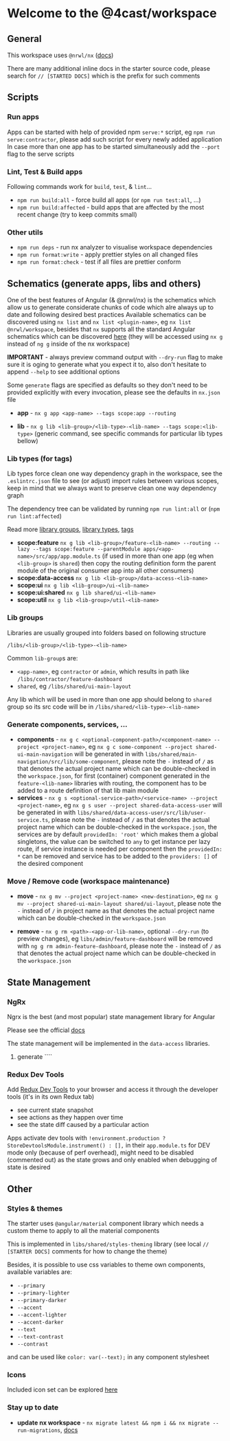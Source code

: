 # Welcome to the @4cast/workspace

## General

This workspace uses `@nrwl/nx` ([docs](https://nx.dev/l/a/getting-started/intro))

There are many additional inline docs in the starter source code, please search for `// [STARTED DOCS]` which is the prefix for such comments

## Scripts

### Run apps

Apps can be started with help of provided npm `serve:*` script, eg `npm run serve:contractor`, please add such script for every newly added application
In case more than one app has to be started simultaneously add the `--port` flag to the serve scripts

### Lint, Test & Build apps

Following commands work for `build`, `test`, & `lint`...

- `npm run build:all` - force build all apps (or `npm run test:all`, ...)
- `npm run build:affected` - build apps that are affected by the most recent change (try to keep commits small)

### Other utils

- `npm run deps` - run nx analyzer to visualise workspace dependencies
- `npm run format:write` - apply prettier styles on all changed files
- `npm run format:check` - test if all files are prettier conform



## Schematics (generate apps, libs and others)

One of the best features of Angular (& @nrwl/nx) is the schematics which allow us to generate considerate chunks of code which alre always up to date and following desired best practices
Available schematics can be discovered using `nx list` and `nx list <plugin-name>`, eg `nx list @nrwl/workspace`, besides that `nx` supports all the standard Angular schematics which can be discovered [here](https://angular.io/cli/generate) (they will be accessed using `nx g` instead of `ng g` inside of the nx workspace)

**IMPORTANT** - always preview command output with `--dry-run` flag to make sure it is oging to generate what you expect it to, also don't hesitate to append `--help` to see additional options

Some `generate` flags are specified as defaults so they don't need to be provided explicitly with every invocation, please see the defaults in `nx.json` file

- **app** - `nx g app <app-name> --tags scope:app --routing`

- **lib** - `nx g lib <lib-group>/<lib-type>-<lib-name> --tags scope:<lib-type>` (generic command, see specific commands for particular lib types bellow)

### Lib types (for tags)

Lib types force clean one way dependency graph in the workspace, see the `.eslintrc.json` file to see (or adjust) import rules between various scopes, keep in mind that we always want to preserve clean one way dependency graph

The dependency tree can be validated by running `npm run lint:all` or (`npm run lint:affected`)

Read more [library groups](https://nx.dev/l/a/structure/grouping-libraries), [library types](https://nx.dev/l/a/structure/library-types), [tags](https://nx.dev/l/a/structure/monorepo-tags)

- **scope:feature** `nx g lib <lib-group>/feature-<lib-name> --routing --lazy --tags scope:feature --parentModule apps/<app-name>/src/app/app.module.ts` (if used in more than one app (eg when `<lib-group>` is `shared`) then copy the routing definition form the parent module of the original consumer app into all other consumers)
- **scope:data-access** `nx g lib <lib-group>/data-access-<lib-name>`
- **scope:ui** `nx g lib <lib-group>/ui-<lib-name>`
- **scope:ui:shared** `nx g lib shared/ui-<lib-name>`
- **scope:util** `nx g lib <lib-group>/util-<lib-name>`

### Lib groups

Libraries are usually grouped into folders based on following structure

`/libs/<lib-group>/<lib-type>-<lib-name>`

Common `lib-group`s are:

- `<app-name>`, eg `contractor` or `admin`, which results in path like `/libs/contractor/feature-dashboard`
- `shared`, eg `/libs/shared/ui-main-layout`

Any lib which will be used in more than one app should belong to `shared` group so its src code will be in `/libs/shared/<lib-type>-<lib-name>`

### Generate components, services, ...

- **components** - `nx g c <optional-component-path>/<component-name> --project <project-name>`, eg `nx g c some-component --project shared-ui-main-navigation` will be generated in with `libs/shared/main-navigation/src/lib/some-component`, please note the `-` instead of `/` as that denotes the actual project name which can be double-checked in the `workspace.json`, for first (container) component generated in the `feature-<lib-name>` libraries with routing, the component has to be added to a route definition of that lib main module
- **services** - `nx g s <optional-service-path>/<service-name> --project <project-name>`, eg `nx g s user --project shared-data-access-user` will be generated in with `libs/shared/data-access-user/src/lib/user-service.ts`, please note the `-` instead of `/` as that denotes the actual project name which can be double-checked in the `workspace.json`, the services are by default `providedIn: 'root'` which makes them a global singletons, the value can be switched to `any` to get instance per lazy route, if service instance is needed per component then the `providedIn: *` can be removed and service has to be added to the `providers: []` of the desired component

### Move / Remove code (workspace maintenance)

- **move** - `nx g mv --project <project-name> <new-destination>`, eg `nx g mv --project shared-ui-main-layout shared/ui-layout`, please note the `-` instead of `/` in project name as that denotes the actual project name which can be double-checked in the `workspace.json`

- **remove** - `nx g rm <path>-<app-or-lib-name>`, optional `--dry-run` (to preview changes), eg `libs/admin/feature-dashboard` will be removed with `ng g rm admin-feature-dashboard`, please note the `-` instead of `/` as that denotes the actual project name which can be double-checked in the `workspace.json`

## State Management

### NgRx

Ngrx is the best (and most popular) state management library for Angular

Please see the official [docs](https://ngrx.io/docs)

The state management will be implemented in the `data-access` libraries.

1. generate ````

### Redux Dev Tools

Add [Redux Dev Tools](https://chrome.google.com/webstore/detail/redux-devtools/lmhkpmbekcpmknklioeibfkpmmfibljd?hl=en) to your browser and access it through the developer tools (it's in its own Redux tab)

- see current state snapshot
- see actions as they happen over time
- see the state diff caused by a particular action

Apps activate dev tools with `!environment.production ? StoreDevtoolsModule.instrument() : [],` in their `app.module.ts` for DEV mode only (because of perf overhead), might need to be disabled (commented out) as the state grows and only enabled when debugging of state is desired

## Other

### Styles & themes

The starter uses `@angular/material` component library which needs a custom theme to apply to all the material components

This is implemented in `libs/shared/styles-theming` library (see local `// [STARTER DOCS]` comments for how to change the theme)

Besides, it is possible to use css variables to theme own components, available variables are:

- `--primary`
- `--primary-lighter`
- `--primary-darker`
- `--accent`
- `--accent-lighter`
- `--accent-darker`
- `--text`
- `--text-contrast`
- `--contrast`

and can be used like `color: var(--text);` in any component stylesheet

### Icons

Included icon set can be explored [here](https://fonts.google.com/icons)

### Stay up to date

- **update nx workspace** - `nx migrate latest && npm i && nx migrate --run-migrations`, [docs](https://nx.dev/l/n/core-concepts/updating-nx#updating-nx)
